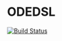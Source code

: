 # ODEDSL

[![Build Status](https://travis-ci.org/AleMorales/ODEDSL.jl.svg?branch=master)](https://travis-ci.org/AleMorales/ODEDSL.jl)
